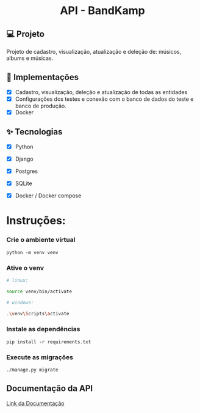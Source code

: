 <h1 align="center">
  API - BandKamp
</h1>


## 💻 Projeto
Projeto de cadastro, visualização, atualização e deleção de: músicos, albums e músicas.

## 🔨 Implementações

- [X] Cadastro, visualização, deleção e atualização de todas as entidades
- [X] Configurações dos testes e conexão com o banco de dados do teste e banco de produção.
- [X] Docker

## ✨ Tecnologias

- [X] Python
- [X] Django
- [X] Postgres
- [X] SQLite
- [X] Docker / Docker compose


# Instruções:
 

### Crie o ambiente virtual
```
python -m venv venv
```
### Ative o venv
```bash
# linux: 

source venv/bin/activate

# windows: 

.\venv\Scripts\activate

```

### Instale as dependências 
```
pip install -r requirements.txt
```
### Execute as migrações
```
./manage.py migrate
```

## Documentação da API

[Link da Documentação](https://bandkampm5.herokuapp.com/api/docs/) <br>

